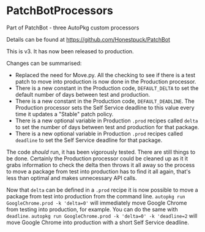 # PatchBotProcessors
Part of PatchBot - three AutoPkg custom processors

Details can be found at https://github.com/Honestpuck/PatchBot

This is v3. It has now been released to production.

Changes can be summarised:

 - Replaced the need for Move.py. All the checking to see if there is a test patch to move into production is now done in the Production processor.
 - There is a new constant in the Production code, `DEFAULT_DELTA` to set the default number of days between test and production.
 - There is a new constant in the Production code, `DEFAULT_DEADLINE`. The Production processor sets the Self Service deadline to this value every time it updates a "Stable" patch policy.
 - There is a new optional variable in Production `.prod` recipes called `delta` to set the number of days between test and production for that package.
- There is a new optional variable in Production `.prod` recipes called `deadline` to set the Self
 Service deadline for that package.

The code *should* run, it has been vigorously tested. There are still things to be done. Certainly the Production processor could be cleaned up as it it grabs information to check the delta then throws it all away so the process to move a package from test into production has to find it all again, that's less than optimal and makes unnecessary API calls.

Now that `delta` can be defined in a `.prod` recipe it is now possible to move a package from test into production from the command line. `autopkg run GoogleChrome.prod -k 'delta=0'` will immediately move Google Chrome from testing into production, for example. You can do the same with `deadline`. 
`autopkg run GoogleChrome.prod -k 'delta=0' -k 'deadline=2` will move Google Chrome into production
with a short Self Service deadline.
